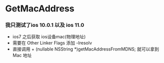 # GetMacAddress
### 我只测试了ios 10.0.1 以及 ios 11.0 
* ios7 之后获取 ios设备mac(物理地址)
*  需要在  Other Linker Flags 添加 -lresolv
*  直接调用 + (nullable NSString *)getMacAddressFromMDNS; 就可以拿到Mac 地址
